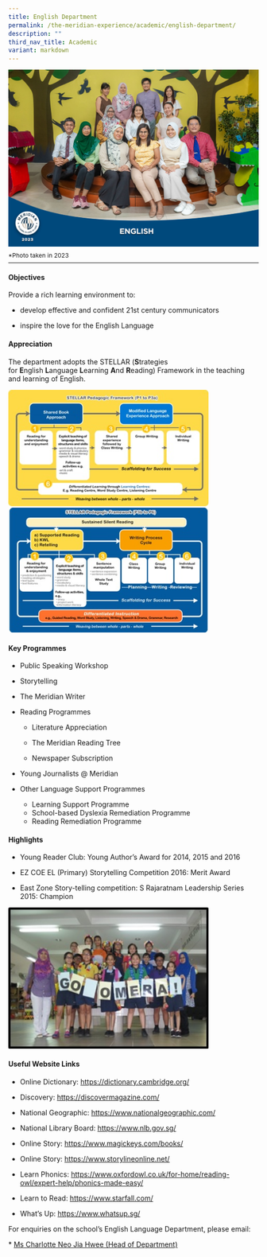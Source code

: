 ```yaml
---
title: English Department
permalink: /the-meridian-experience/academic/english-department/
description: ""
third_nav_title: Academic
variant: markdown
---
```

![](/images/Our%20Staff/2023%20Dept%20Photos/English__Formal_min.jpg)
<p style="line-height:0.1em; font-size: 12px;">*Photo taken in 2023</p>
<hr>

#### Objectives

Provide a rich learning environment to:  

*   develop effective and confident 21st century communicators  
    
*   inspire the love for the English Language

#### Appreciation
The department adopts the STELLAR (<b>S</b>trategies for&nbsp;<b>E</b>nglish&nbsp;<b>L</b>anguage&nbsp;<b>L</b>earning&nbsp;<b>A</b>nd&nbsp;<b>R</b>eading) Framework in the teaching and learning of English.


<img src="/images/The%20Meridian%20Experience/English%20Dept/english-department-Stellar-1.jpg" style="width: 80%; height: 50%">

<br>
<img src="/images/The%20Meridian%20Experience/English%20Dept/english-department-Stellar-2.jpg" style="width: 80%; height: 50%">

#### Key Programmes

*   Public Speaking Workshop  
    
*   Storytelling  
    
*   The Meridian Writer  
    
*   Reading Programmes  

	*   Literature Appreciation  
    
	*   The Meridian Reading Tree  
    
	*   Newspaper Subscription  
    
*   Young Journalists @ Meridian  
    
*   Other Language Support Programmes  
	*   Learning Support Programme  
	*   School-based Dyslexia Remediation Programme  
	*   Reading Remediation Programme

#### Highlights

*   Young Reader Club: Young Author’s Award for 2014, 2015 and 2016  
    
*   EZ COE EL (Primary) Storytelling Competition 2016: Merit Award  
    
*   East Zone Story-telling competition: S Rajaratnam Leadership Series 2015: Champion

<img src="/images/The%20Meridian%20Experience/English%20Dept/english-department-EZ-Champions-2015.jpg" style="width: 80%; height: 50%">

#### Useful Website Links

*   Online Dictionary: <a href="https://dictionary.cambridge.org/">https://dictionary.cambridge.org/</a>
    
*   Discovery:&nbsp;<a href="https://discovermagazine.com/">https://discovermagazine.com/</a>
    
*   National Geographic: <a href="https://www.nationalgeographic.com/">https://www.nationalgeographic.com/</a>

*   National Library Board:&nbsp;<a href="https://www.nlb.gov.sg/">https://www.nlb.gov.sg/</a>
    
*   Online Story:&nbsp;<a href="https://www.magickeys.com/books/">https://www.magickeys.com/books/</a>
    
*   Online Story:&nbsp;<a href="https://www.storylineonline.net/">https://www.storylineonline.net/</a>
    
*   Learn Phonics:&nbsp;<a href="https://www.oxfordowl.co.uk/for-home/reading-owl/expert-help/phonics-made-easy/">https://www.oxfordowl.co.uk/for-home/reading-owl/expert-help/phonics-made-easy/</a>
    
*   Learn to Read: <a href="https://www.starfall.com/">https://www.starfall.com/</a>
    
*   What’s Up:&nbsp;<a href="https://www.whatsup.sg/">https://www.whatsup.sg/</a>


<p>For enquiries on the school’s English Language Department, please email:</p>
* <a href="mailto:neo_jia_hwee@moe.edu.sg">Ms Charlotte Neo Jia Hwee (Head of Department)</a>